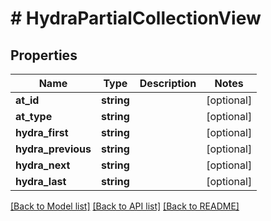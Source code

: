 # # HydraPartialCollectionView

## Properties

Name | Type | Description | Notes
------------ | ------------- | ------------- | -------------
**at_id** | **string** |  | [optional]
**at_type** | **string** |  | [optional]
**hydra_first** | **string** |  | [optional]
**hydra_previous** | **string** |  | [optional]
**hydra_next** | **string** |  | [optional]
**hydra_last** | **string** |  | [optional]

[[Back to Model list]](../../README.md#models) [[Back to API list]](../../README.md#endpoints) [[Back to README]](../../README.md)
